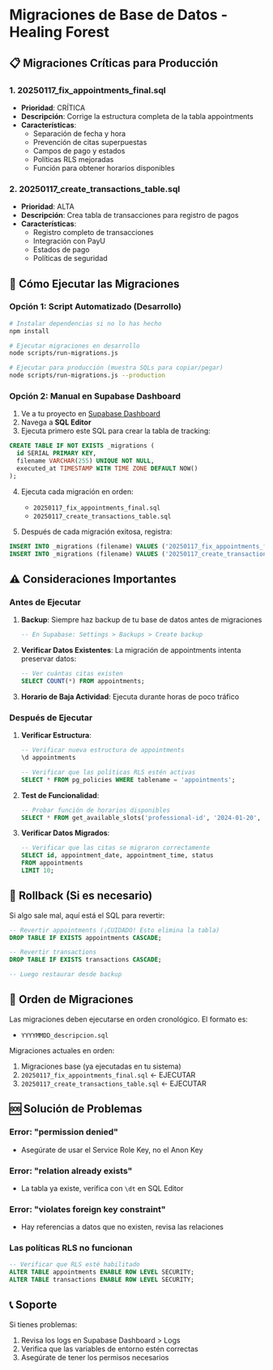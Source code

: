 # Migraciones de Base de Datos - Healing Forest

## 📋 Migraciones Críticas para Producción

### 1. **20250117_fix_appointments_final.sql**
   - **Prioridad**: CRÍTICA
   - **Descripción**: Corrige la estructura completa de la tabla appointments
   - **Características**:
     - Separación de fecha y hora
     - Prevención de citas superpuestas
     - Campos de pago y estados
     - Políticas RLS mejoradas
     - Función para obtener horarios disponibles

### 2. **20250117_create_transactions_table.sql**
   - **Prioridad**: ALTA
   - **Descripción**: Crea tabla de transacciones para registro de pagos
   - **Características**:
     - Registro completo de transacciones
     - Integración con PayU
     - Estados de pago
     - Políticas de seguridad

## 🚀 Cómo Ejecutar las Migraciones

### Opción 1: Script Automatizado (Desarrollo)

```bash
# Instalar dependencias si no lo has hecho
npm install

# Ejecutar migraciones en desarrollo
node scripts/run-migrations.js

# Ejecutar para producción (muestra SQLs para copiar/pegar)
node scripts/run-migrations.js --production
```

### Opción 2: Manual en Supabase Dashboard

1. Ve a tu proyecto en [Supabase Dashboard](https://app.supabase.com)
2. Navega a **SQL Editor**
3. Ejecuta primero este SQL para crear la tabla de tracking:

```sql
CREATE TABLE IF NOT EXISTS _migrations (
  id SERIAL PRIMARY KEY,
  filename VARCHAR(255) UNIQUE NOT NULL,
  executed_at TIMESTAMP WITH TIME ZONE DEFAULT NOW()
);
```

4. Ejecuta cada migración en orden:
   - `20250117_fix_appointments_final.sql`
   - `20250117_create_transactions_table.sql`

5. Después de cada migración exitosa, registra:

```sql
INSERT INTO _migrations (filename) VALUES ('20250117_fix_appointments_final.sql');
INSERT INTO _migrations (filename) VALUES ('20250117_create_transactions_table.sql');
```

## ⚠️ Consideraciones Importantes

### Antes de Ejecutar

1. **Backup**: Siempre haz backup de tu base de datos antes de migraciones
   ```sql
   -- En Supabase: Settings > Backups > Create backup
   ```

2. **Verificar Datos Existentes**: La migración de appointments intenta preservar datos:
   ```sql
   -- Ver cuántas citas existen
   SELECT COUNT(*) FROM appointments;
   ```

3. **Horario de Baja Actividad**: Ejecuta durante horas de poco tráfico

### Después de Ejecutar

1. **Verificar Estructura**:
   ```sql
   -- Verificar nueva estructura de appointments
   \d appointments
   
   -- Verificar que las políticas RLS estén activas
   SELECT * FROM pg_policies WHERE tablename = 'appointments';
   ```

2. **Test de Funcionalidad**:
   ```sql
   -- Probar función de horarios disponibles
   SELECT * FROM get_available_slots('professional-id', '2024-01-20', 60);
   ```

3. **Verificar Datos Migrados**:
   ```sql
   -- Verificar que las citas se migraron correctamente
   SELECT id, appointment_date, appointment_time, status 
   FROM appointments 
   LIMIT 10;
   ```

## 🔄 Rollback (Si es necesario)

Si algo sale mal, aquí está el SQL para revertir:

```sql
-- Revertir appointments (¡CUIDADO! Esto elimina la tabla)
DROP TABLE IF EXISTS appointments CASCADE;

-- Revertir transactions
DROP TABLE IF EXISTS transactions CASCADE;

-- Luego restaurar desde backup
```

## 📝 Orden de Migraciones

Las migraciones deben ejecutarse en orden cronológico. El formato es:
- `YYYYMMDD_descripcion.sql`

Migraciones actuales en orden:
1. Migraciones base (ya ejecutadas en tu sistema)
2. `20250117_fix_appointments_final.sql` ← EJECUTAR
3. `20250117_create_transactions_table.sql` ← EJECUTAR

## 🆘 Solución de Problemas

### Error: "permission denied"
- Asegúrate de usar el Service Role Key, no el Anon Key

### Error: "relation already exists"
- La tabla ya existe, verifica con `\dt` en SQL Editor

### Error: "violates foreign key constraint"
- Hay referencias a datos que no existen, revisa las relaciones

### Las políticas RLS no funcionan
```sql
-- Verificar que RLS esté habilitado
ALTER TABLE appointments ENABLE ROW LEVEL SECURITY;
ALTER TABLE transactions ENABLE ROW LEVEL SECURITY;
```

## 📞 Soporte

Si tienes problemas:
1. Revisa los logs en Supabase Dashboard > Logs
2. Verifica que las variables de entorno estén correctas
3. Asegúrate de tener los permisos necesarios